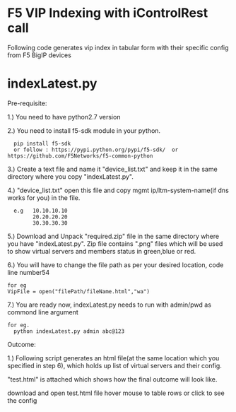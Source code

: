 # F5 VIP Indexing with iControlRest call
Following code generates vip index in tabular form with their specific config from F5 BigIP devices


indexLatest.py
================



Pre-requisite:

1.) You need to have python2.7 version 

2.) You need to install f5-sdk module in your python. 

      pip install f5-sdk 
      or follow : https://pypi.python.org/pypi/f5-sdk/  or https://github.com/F5Networks/f5-common-python

3.) Create a text file and name it "device_list.txt" and keep it in the same directory where you copy "indexLatest.py". 

4.) "device_list.txt" open this file and copy mgmt ip/ltm-system-name(if dns works for you) in the file.
      
      e.g   10.10.10.10
            20.20.20.20
            30.30.30.30


5.) Download and Unpack "required.zip" file in the same directory where you have "indexLatest.py". Zip file contains ".png" files which will be used to show virtual servers and members status in green,blue or red.
 
6.) You will have to change the file path as per your desired location, code line number54 
    
    for eg
    VipFile = open("filePath/fileName.html","wa")

7.) You are ready now, indexLatest.py needs to run with admin/pwd as commond line argument
    
    for eg. 
      python indexLatest.py admin abc@123
 
Outcome:

1.) Following script generates an html file(at the same location which you specified in step 6), which holds up list of virtual            servers and their config. 

"test.html" is attached which shows how the final outcome will look like.

download and open test.html file hover mouse to table rows or click to see the config




   
